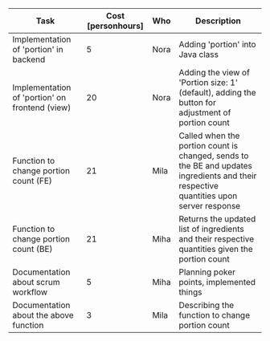 | Task                                         | Cost [personhours] | Who  | Description                                                                 |
|----------------------------------------------|-------------------|------|-----------------------------------------------------------------------------|
| Implementation of 'portion' in backend      | 5                | Nora | Adding 'portion' into Java class                                            |
| Implementation of 'portion' on frontend (view) | 20                 | Nora | Adding the view of 'Portion size: 1' (default), adding the button for adjustment of portion count |
| Function to change portion count (FE)       | 21                | Mila | Called when the portion count is changed, sends to the BE and updates ingredients and their respective quantities upon server response |
| Function to change portion count (BE)       | 21                | Miha | Returns the updated list of ingredients and their respective quantities given the portion count |
| Documentation about scrum workflow          | 5                 | Miha | Planning poker points, implemented things                                   |
| Documentation about the above function      | 3                 | Mila | Describing the function to change portion count                             |
